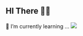 ## HI There 👩‍💻
[](https://github.com/crush-on31/Algorithm) 🌱 I’m currently learning  ...
  <img src="https://img.shields.io/badge/Python-3776AB?style=for-the-badge&logo=Python&logoColor=white">

<!--
**crush-on31/crush-on31** is a ✨ _special_ ✨ repository because its `README.md` (this file) appears on your GitHub profile.

Here are some ideas to get you started:

- 🔭 I’m currently working on ...
- 🌱 I’m currently learning ...
- 👯 I’m looking to collaborate on ...
- 🤔 I’m looking for help with ...
- 💬 Ask me about ...
- 📫 How to reach me: ...
- 😄 Pronouns: ...
- ⚡ Fun fact: ...
-->
